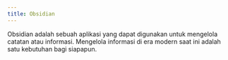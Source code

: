 ```yaml
---
title: Obsidian
---
```

Obsidian adalah sebuah aplikasi yang dapat digunakan untuk mengelola catatan atau informasi. Mengelola informasi di era modern saat ini adalah satu kebutuhan bagi siapapun. 